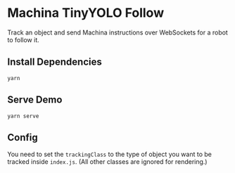 # Machina TinyYOLO Follow

Track an object and send Machina instructions over WebSockets for a robot to follow it.

## Install Dependencies
    yarn

## Serve Demo
    yarn serve
    
## Config

You need to set the `trackingClass` to the type of object you want to be tracked inside `index.js`. (All other classes are ignored for rendering.)